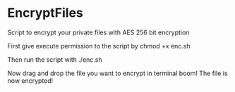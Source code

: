 # EncryptFiles
Script to encrypt your private files with AES 256 bit encryption

First give execute permission to the script by
chmod +x enc.sh

Then run the script with
./enc.sh

Now drag and drop the file you want to encrypt in terminal 
boom! The file is now encrypted!
